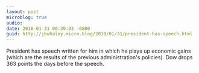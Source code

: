 ```yaml
---
layout: post
microblog: true
audio: 
date: 2018-01-31 00:39:03 -0800
guid: http://jbwhaley.micro.blog/2018/01/31/president-has-speech.html
---
```

President has speech written for him in which he plays up economic gains (which are the results of the previous administration's policies). Dow drops 363 points the days before the speech.
